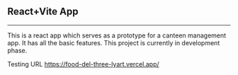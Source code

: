 ## React+Vite App
---
This is a react app which serves as a prototype for a canteen management app. It has all the basic features. This project is currently in development phase.

Testing URL https://food-del-three-lyart.vercel.app/
